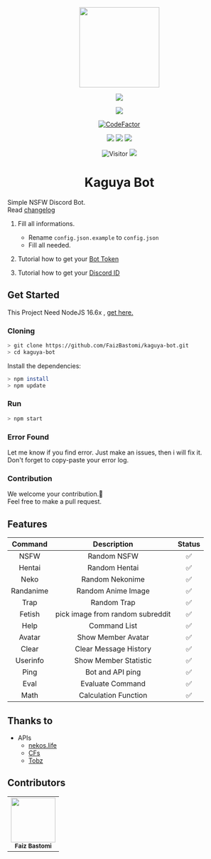 <p align="center">
<img src="https://telegra.ph/file/aec216a0268540760eb86.jpg" height="180" width="180"/>
</p>
<p align="center">
<img src="https://img.shields.io/badge/-Discord%20Bot-gray.svg?style=for-the-badge&logo=discord"/>
</p>
<p align="center">
<a href="https://github.com/FaizBastomi"><img src="https://img.shields.io/badge/AUTHOR-FAIZBASTOMI-red.svg?style=for-the-badge&logo=github"/></a>
</p>
<p align="center">
<a href="https://www.codefactor.io/repository/github/faizbastomi/kaguya-bot"><img src="https://www.codefactor.io/repository/github/faizbastomi/kaguya-bot/badge?style=flat-square" alt="CodeFactor" /></a>
</p>

<div align="center">
<img src="https://img.shields.io/badge/Node-%3E%3D%2016.6x-43853D?style=flat-square&logo=node.js&logoColor=white"/>
<img src="https://img.shields.io/badge/❤️Maintened-Yes-blue.svg?style=flat-square"/>
<img src="https://img.shields.io/github/languages/top/FaizBastomi/kaguya-bot?style=flat-square"/>
</div>

<p align="center">
<img src="https://hits.seeyoufarm.com/api/count/incr/badge.svg?url=https%3A%2F%2Fgithub.com%2FFaizBastomi%2Fkaguya-bot&count_bg=%2379C83D&title_bg=%23555555&icon=discord.svg&icon_color=%23876EFF&title=Visitor&edge_flat=true" alt="Visitor"/>
<a href="https://instagram.com/faizbastomi" target="_blank"><img src="https://img.shields.io/badge/Instagram-Follow-orange.svg?style=flat-square&logo=instagram"/></a>
</p>

<h1 align="center">Kaguya Bot</h1>

Simple NSFW Discord Bot.<br />
Read [changelog](https://github.com/FaizBastomi/kaguya-bot/blob/main/CHANGELOG.md)

1. Fill all informations.
    - Rename `config.json.example` to `config.json`
    - Fill all needed.

2. Tutorial how to get your <a href="https://www.writebots.com/discord-bot-token/" target="_blank">Bot Token</a>
3. Tutorial how to get your <a href="https://bit.ly/39ZnsZZ" target="_blank">Discord ID</a>

## Get Started
This Project Need NodeJS 16.6x , [get here.](https://nodejs.org/en/download/current/)

### Cloning
```sh
> git clone https://github.com/FaizBastomi/kaguya-bot.git
> cd kaguya-bot
```
Install the dependencies:
```sh
> npm install
> npm update
```

### Run
```sh
> npm start
```

### Error Found
Let me know if you find error. Just make an issues, then i will fix it.<br />
Don't forget to copy-paste your error log.

### Contribution

We welcome your contribution.🤝<br />
Feel free to make a pull request.

## Features
| Command | Description | Status  |
|:----------:|:--------------:|:---------:|
|   NSFW    |   Random NSFW   |   ✅   |
|   Hentai  |   Random Hentai     |   ✅   |
|   Neko    |   Random Nekonime   |   ✅   |
|   Randanime |   Random Anime Image    |   ✅   |
|   Trap    |   Random Trap   |   ✅   |
|   Fetish    |   pick image from random subreddit    |   ✅    |
|   Help    |   Command List    |   ✅   |
|   Avatar    |   Show Member Avatar    |   ✅   |
|   Clear   |   Clear Message History   |   ✅   |
|   Userinfo    |   Show Member Statistic   |   ✅   |
|   Ping    |   Bot and API ping    |   ✅   |
|   Eval    |   Evaluate Command    |   ✅   |
|   Math    |   Calculation Function    |   ✅    |

## Thanks to

   - APIs
      - [nekos.life](https://nekos.life)
      - [CFs](http://computerfreaker.cf)
      - [Tobz](http://tobz-api.herokuapp.com)

## Contributors
<table>
  <tr>
<td align="center"><a href="https://github.com/FaizBastomi" target="_blank"><img src="https://avatars3.githubusercontent.com/u/64179402?s=400&u=e571e59ee3bbc85379fccad978539ea0b926a9cb&v=4" width="100px;" alt=""/></a><br />
<sub><b>Faiz Bastomi</b></sub><br /></td>
  </tr>
</table>
